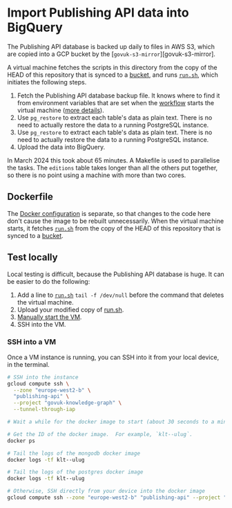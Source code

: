 # Import Publishing API data into BigQuery

The Publishing API database is backed up daily to files in AWS S3, which are copied into a GCP bucket by the [`govuk-s3-mirror`][govuk-s3-mirror].

A virtual machine fetches the scripts in this directory from the copy of the HEAD of this repository that is synced to a [bucket][bucket], and runs [`run.sh`][run.sh], which initiates the following steps.

1. Fetch the Publishing API database backup file.  It knows where to find it from environment variables that are set when the [workflow][workflow-terraform] starts the virtual machine ([more details][docker]).
2. Use `pg_restore` to extract each table's data as plain text.  There is no need to actually restore the data to a running PostgreSQL instance.
2. Use `pg_restore` to extract each table's data as plain text.  There is no need to actually restore the data to a running PostgreSQL instance.
4. Upload the data into BigQuery.

In March 2024 this took about 65 minutes.  A Makefile is used to parallelise the tasks.  The `editions` table takes longer than all the others put together, so there is no point using a machine with more than two cores.

## Dockerfile

The [Docker configuration][docker] is separate, so that changes to the code here don't cause the image to be rebuilt unnecessarily.  When the virtual machine starts, it fetches [`run.sh`][run.sh] from the copy of the HEAD of this repository that is synced to a [bucket][bucket].

## Test locally

Local testing is difficult, because the Publishing API database is huge.  It can be easier to do the following:

1. Add a line to [`run.sh`][run.sh] `tail -f /dev/null` before the command that deletes the virtual machine.
2. Upload your modified copy of [run.sh].
3. [Manually start the VM][docker-readme].
4. SSH into the VM.

### SSH into a VM

Once a VM instance is running, you can SSH into it from your local device, in the
terminal.

```sh
# SSH into the instance
gcloud compute ssh \
  --zone "europe-west2-b" \
  "publishing-api" \
  --project "govuk-knowledge-graph" \
  --tunnel-through-iap

# Wait a while for the docker image to start (about 30 seconds to a minute)

# Get the ID of the docker image.  For example, `klt--ulug`.
docker ps

# Tail the logs of the mongodb docker image
docker logs -tf klt--ulug

# Tail the logs of the postgres docker image
docker logs -tf klt--ulug

# Otherwise, SSH directly from your device into the docker image
gcloud compute ssh --zone "europe-west2-b" "publishing-api" --project "govuk-knowledge-graph" --tunnel-through-iap --container "klt--ulug"
```

[bucket]: https://console.cloud.google.com/storage/browser/govuk-knowledge-graph-repository
[docker]: ../../docker/publishing-api
[docker-readme]: ../../docker/publishing-api/README.md
[run.sh]: ./run.sh
[workflow-terraform]: ../../terraform/workflows/govuk-database-backups.yaml
